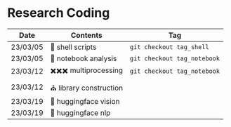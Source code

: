 # Research Coding 


|Date | Contents | Tag |
|---| ---|  ---| 
| 23/03/05 | 🦀 shell scripts |  `git checkout tag_shell` | 
| 23/03/05 | 📒 notebook analysis | `git checkout tag_notebook` | 
| 23/03/12 | ✖️✖️✖️ multiprocessing | `git checkout tag_notebook` | 
| 23/03/12 | ⛪️ library construction | 
| 23/03/19 | 🤗 huggingface vision | 
| 23/03/19 | 🤗 huggingface nlp |




